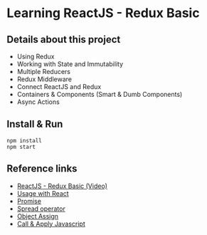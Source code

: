 # Learning ReactJS - Redux Basic

## Details about this project
- Using Redux 
- Working with State and Immutability 
- Multiple Reducers
- Redux Middleware
- Connect ReactJS and Redux
- Containers & Components (Smart & Dumb Components)
- Async Actions


## Install & Run
```
npm install
npm start
```


## Reference links
- [ReactJS - Redux Basic (Video)](https://www.youtube.com/playlist?list=PL55RiY5tL51rrC3sh8qLiYHqUV3twEYU_)
- [Usage with React](http://redux.js.org/docs/basics/UsageWithReact.html)
- [Promise](https://developer.mozilla.org/en/docs/Web/JavaScript/Reference/Global_Objects/Promise)
- [Spread operator](https://developer.mozilla.org/en/docs/Web/JavaScript/Reference/Operators/Spread_operator)
- [Object Assign](https://developer.mozilla.org/en/docs/Web/JavaScript/Reference/Global_Objects/Object/assign)
- [Call & Apply Javascript](https://toidicodedao.com/2016/03/08/series-javascript-sida-bind-call-va-apply-trong-javascript/)